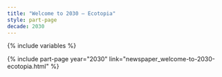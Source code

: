 ```yaml
---
title: "Welcome to 2030 – Ecotopia"
style: part-page
decade: 2030
---
```


{% include variables %}

{% include part-page year="2030" link="newspaper_welcome-to-2030-ecotopia.html" %}
